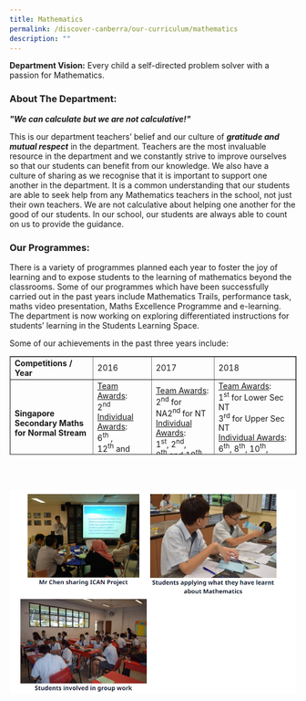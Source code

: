 ```yaml
---
title: Mathematics
permalink: /discover-canberra/our-curriculum/mathematics
description: ""
---
```

<p><strong>Department Vision:</strong> Every child a self-directed problem solver with a passion for Mathematics.</p>
<h3><strong>About The Department:</strong></h3>
<p><strong><em>"We can calculate but we are not calculative!"</em></strong></p>
<p>This is our department teachers&rsquo; belief and our culture of&nbsp;<strong><em>gratitude and mutual respect</em></strong>&nbsp;in the department. Teachers are the most invaluable resource in the department and we constantly strive to improve ourselves so that our students can benefit from our knowledge. We also have a culture of sharing as we recognise that it is important to support one another in the department. It is a common understanding that our students are able to seek help from any Mathematics teachers in the school, not just their own teachers. We are not calculative about helping one another for the good of our students. In our school, our students are always able to count on us to provide the guidance.</p>
<h3><strong>Our Programmes:</strong></h3>
<p>There is a variety of programmes planned each year to foster the joy of learning and to expose students to the learning of mathematics beyond the classrooms. Some of our programmes which have been successfully carried out in the past years include Mathematics Trails, performance task, maths video presentation, Maths Excellence Programme and e-learning. The department is now working on exploring differentiated instructions for students&rsquo; learning in the Students Learning Space.</p>
<p>Some of our achievements in the past three years include:</p>
<table style="height: 173px;" border="1" cellspacing="0" cellpadding="0">
<tbody>
<tr style="height: 18px;">
<td style="height: 18px; width: 200px;"><strong>Competitions / Year</strong></td>
<td style="height: 18px; width: 131.656px;">2016</td>
<td style="height: 18px; width: 149.688px;">2017</td>
<td style="height: 18px; width: 197.047px;">2018</td>
</tr>
<tr style="height: 101px;">
<td style="height: 101px; width: 200px;"><strong>Singapore Secondary Maths for Normal Stream</strong></td>
<td style="height: 101px; width: 131.656px;"><u>Team Awards</u>:<br />2<sup>nd<br /></sup><u>Individual Awards</u>:<br />6<sup>th</sup>&nbsp;, 12<sup>th</sup>&nbsp;and 20<sup>th</sup></td>
<td style="height: 101px; width: 149.688px;"><u>Team Awards</u>:<br />2<sup>nd</sup>&nbsp;for NA2<sup>nd&nbsp;</sup>for NT<br /><u>Individual Awards</u>:<br />1<sup>st</sup>, 2<sup>nd</sup>, 8<sup>th</sup>&nbsp;and 18<sup>th</sup></td>
<td style="height: 101px; width: 197.047px;"><u>Team Awards</u>:<br />1<sup>st</sup>&nbsp;for Lower Sec NT<br />3<sup>rd</sup>&nbsp;for Upper Sec NT<br /><u>Individual Awards</u>:<br />6<sup>th</sup>, 8<sup>th</sup>, 10<sup>th</sup>, 11<sup>th</sup>&nbsp;and&nbsp;17<sup>th</sup></td>
</tr>
<tr style="height: 54px;">
<td style="height: 54px; width: 200px;"><strong>Singapore and Asean Schools Maths Olympiad (SASMO)</strong></td>
<td style="height: 54px; width: 131.656px;">2 Silver<br />2 Bronze</td>
<td style="height: 54px; width: 149.688px;">2 Silver<br />6 Bronze</td>
<td style="height: 54px; width: 197.047px;">2 Silver<br />2 Bronze</td>
</tr>
</tbody>
</table>
<p><br /><br /></p>

![](/images/math1.png)